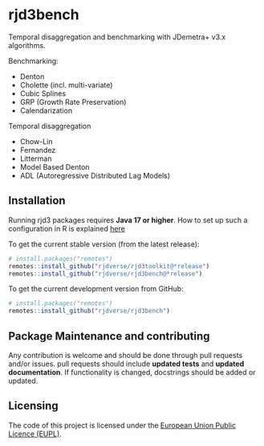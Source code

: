 
<!-- README.md is generated from README.Rmd. Please edit that file -->

# rjd3bench

<!-- badges: start -->
<!-- badges: end -->

Temporal disaggregation and benchmarking with JDemetra+ v3.x algorithms.

Benchmarking:

- Denton
- Cholette (incl. multi-variate)
- Cubic Splines
- GRP (Growth Rate Preservation)
- Calendarization

Temporal disaggregation

- Chow-Lin
- Fernandez
- Litterman
- Model Based Denton
- ADL (Autoregressive Distributed Lag Models)

## Installation

Running rjd3 packages requires **Java 17 or higher**. How to set up such
a configuration in R is explained
[here](https://jdemetra-new-documentation.netlify.app/#Rconfig)

To get the current stable version (from the latest release):

``` r
# install.packages("remotes")
remotes::install_github("rjdverse/rjd3toolkit@*release")
remotes::install_github("rjdverse/rjd3bench@*release")
```

To get the current development version from GitHub:

``` r
# install.packages("remotes")
remotes::install_github("rjdverse/rjd3bench")
```

## Package Maintenance and contributing

Any contribution is welcome and should be done through pull requests
and/or issues. pull requests should include **updated tests** and
**updated documentation**. If functionality is changed, docstrings
should be added or updated.

## Licensing

The code of this project is licensed under the [European Union Public
Licence (EUPL)](https://joinup.ec.europa.eu/page/eupl-text-11-12).
